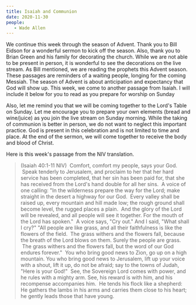 ```yaml
---
title: Isaiah and Communion
date: 2020-11-30
people: 
   - Wade Allen
---
```


We continue this week through the season of Advent. Thank you to Bill Eidson for a wonderful sermon to kick off the season. Also, thank you to Brian Green and his family for decorating the church. While we are not able to be present in person, it is wonderful to see the decorations on the live stream. As Bill mentioned, we are reading the prophets this Advent season. These passages are reminders of a waiting people, longing for the coming Messiah. The season of Advent is about anticipation and expectancy that God will show up. This week, we come to another passage from Isaiah. I will include it below for you to read as you prepare for worship on Sunday

Also, let me remind you that we will be coming together to the Lord's Table on Sunday. Let me encourage you to prepare your own elements (bread and wine/juice) as you join the live stream on Sunday morning. While the taking of communion is better in person, we do not want to neglect this important practice. God is present in this celebration and is not limited to time and place. At the end of the sermon, we will come together to receive the body and blood of Christ.

Here is this week's passage from the NIV translation.

> (Isaiah 40:1-11 NIV)  Comfort, comfort my people, says your God.  Speak tenderly to Jerusalem, and proclaim to her that her hard service has been completed, that her sin has been paid for, that she has received from the Lord's hand double for all her sins.  A voice of one calling: "In the wilderness prepare the way for the Lord; make straight in the desert a highway for our God.  Every valley shall be raised up, every mountain and hill made low; the rough ground shall become level, the rugged places a plain.  And the glory of the Lord will be revealed, and all people will see it together. For the mouth of the Lord has spoken."  A voice says, "Cry out." And I said, "What shall I cry?" "All people are like grass, and all their faithfulness is like the flowers of the field.  The grass withers and the flowers fall, because the breath of the Lord blows on them. Surely the people are grass.  The grass withers and the flowers fall, but the word of our God endures forever."  You who bring good news to Zion, go up on a high mountain. You who bring good news to Jerusalem, lift up your voice with a shout, lift it up, do not be afraid; say to the towns of Judah, "Here is your God!"  See, the Sovereign Lord comes with power, and he rules with a mighty arm. See, his reward is with him, and his recompense accompanies him.  He tends his flock like a shepherd: He gathers the lambs in his arms and carries them close to his heart; he gently leads those that have young. 
